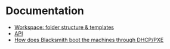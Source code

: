 # Documentation

* [Workspace: folder structure & templates](Workspace.md)
* [API](API.md)
* [How does Blacksmith boot the machines through DHCP/PXE](UnderTheHood.md)
